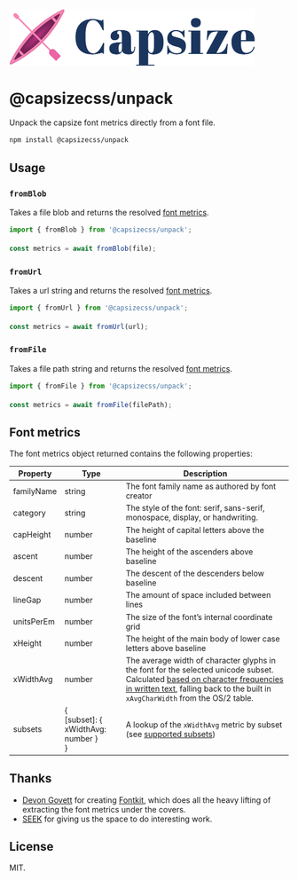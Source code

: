 <img src="https://raw.githubusercontent.com/seek-oss/capsize/HEAD/images/capsize-header.png" alt="Capsize" title="Capsize" width="443px" />
<br/>

# @capsizecss/unpack

Unpack the capsize font metrics directly from a font file.

```bash
npm install @capsizecss/unpack
```

## Usage

### `fromBlob`

Takes a file blob and returns the resolved [font metrics](#font-metrics).

```ts
import { fromBlob } from '@capsizecss/unpack';

const metrics = await fromBlob(file);
```

### `fromUrl`

Takes a url string and returns the resolved [font metrics](#font-metrics).

```ts
import { fromUrl } from '@capsizecss/unpack';

const metrics = await fromUrl(url);
```

### `fromFile`

Takes a file path string and returns the resolved [font metrics](#font-metrics).

```ts
import { fromFile } from '@capsizecss/unpack';

const metrics = await fromFile(filePath);
```

## Font metrics

The font metrics object returned contains the following properties:

| Property   | Type                                        | Description                                                                                                                                                                                                       |
| ---------- | ------------------------------------------- | ----------------------------------------------------------------------------------------------------------------------------------------------------------------------------------------------------------------- |
| familyName | string                                      | The font family name as authored by font creator                                                                                                                                                                  |
| category   | string                                      | The style of the font: serif, sans-serif, monospace, display, or handwriting.                                                                                                                                     |
| capHeight  | number                                      | The height of capital letters above the baseline                                                                                                                                                                  |
| ascent     | number                                      | The height of the ascenders above baseline                                                                                                                                                                        |
| descent    | number                                      | The descent of the descenders below baseline                                                                                                                                                                      |
| lineGap    | number                                      | The amount of space included between lines                                                                                                                                                                        |
| unitsPerEm | number                                      | The size of the font’s internal coordinate grid                                                                                                                                                                   |
| xHeight    | number                                      | The height of the main body of lower case letters above baseline                                                                                                                                                  |
| xWidthAvg  | number                                      | The average width of character glyphs in the font for the selected unicode subset. Calculated [based on character frequencies in written text], falling back to the built in `xAvgCharWidth` from the OS/2 table. |
| subsets    | {<br/>[subset]: { xWidthAvg: number }<br/>} | A lookup of the `xWidthAvg` metric by subset (see [supported subsets])                                                                                                                                            |

[based on character frequencies in written text]: ../metrics/README.md#how-xwidthavg-is-calculated
[supported subsets]: ../metrics/README.md#subsets

## Thanks

- [Devon Govett](https://github.com/devongovett) for creating [Fontkit](https://github.com/foliojs/fontkit), which does all the heavy lifting of extracting the font metrics under the covers.
- [SEEK](https://www.seek.com.au) for giving us the space to do interesting work.

## License

MIT.
